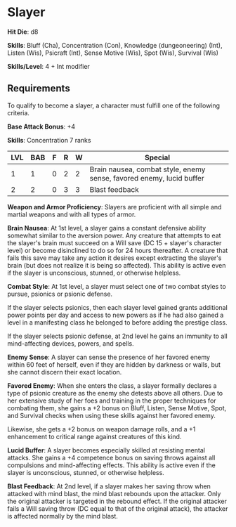 # Slayer

**Hit Die**: d8

**Skills**: Bluff (Cha), Concentration (Con), Knowledge (dungeoneering) (Int), Listen (Wis), Psicraft (Int), Sense Motive (Wis), Spot (Wis), Survival (Wis)

**Skills/Level**: 4 + Int modifier

## Requirements

To qualify to become a slayer, a character must fulfill one of the following criteria.

**Base Attack Bonus**: +4

**Skills**: Concentration 7 ranks

LVL | BAB | F | R | W | Special 
--- | --- | - | - | - | ------- 
1   | 1   | 0 | 2 | 2 | Brain nausea, combat style, enemy sense, favored enemy, lucid buffer
2   | 2   | 0 | 3 | 3 | Blast feedback

**Weapon and Armor Proficiency**: Slayers are proficient with all simple and martial weapons and with all types of armor.

**Brain Nausea**: At 1st level, a slayer gains a constant defensive ability somewhat similar to the aversion power. Any creature that attempts to eat the slayer's brain must succeed on a Will save (DC 15 + slayer's character level) or become disinclined to do so for 24 hours thereafter. A creature that fails this save may take any action it desires except extracting the slayer's brain (but does not realize it is being so affected). This ability is active even if the slayer is unconscious, stunned, or otherwise helpless.

**Combat Style**: At 1st level, a slayer must select one of two combat styles to pursue, psionics or psionic defense. 

If the slayer selects psionics, then each slayer level gained grants additional power points per day and access to new powers as if he had also gained a level in a manifesting class he belonged to before adding the prestige class.

If the slayer selects psionic defense, at 2nd level he gains an immunity to all mind-affecting devices, powers, and spells. 

**Enemy Sense**: A slayer can sense the presence of her favored enemy within 60 feet of herself, even if they are hidden by darkness or walls, but she cannot discern their exact location.

**Favored Enemy**: When she enters the class, a slayer formally declares a type of psionic creature as the enemy she detests above all others. Due to her extensive study of her foes and training in the proper techniques for combating them, she gains a +2 bonus on Bluff, Listen, Sense Motive, Spot, and Survival checks when using these skills against her favored enemy.

Likewise, she gets a +2 bonus on weapon damage rolls, and a +1 enhancement to critical range against creatures of this kind.

**Lucid Buffer**: A slayer becomes especially skilled at resisting mental attacks. She gains a +4 competence bonus on saving throws against all compulsions and mind-affecting effects. This ability is active even if the slayer is unconscious, stunned, or otherwise helpless.

**Blast Feedback**: At 2nd level, if a slayer makes her saving throw when attacked with mind blast, the mind blast rebounds upon the attacker. Only the original attacker is targeted in the rebound effect. If the original attacker fails a Will saving throw (DC equal to that of the original attack), the attacker is affected normally by the mind blast.
